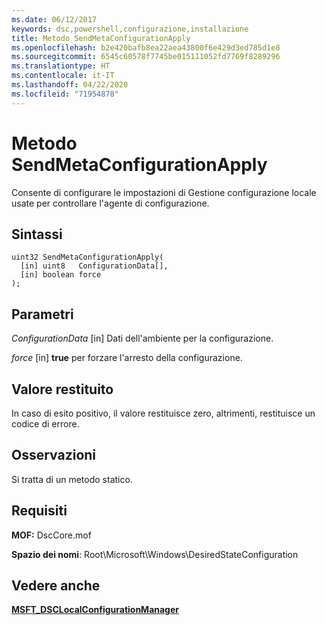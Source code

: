 ```yaml
---
ms.date: 06/12/2017
keywords: dsc,powershell,configurazione,installazione
title: Metodo SendMetaConfigurationApply
ms.openlocfilehash: b2e420bafb8ea22aea43800f6e429d3ed785d1e8
ms.sourcegitcommit: 6545c60578f7745be015111052fd7769f8289296
ms.translationtype: HT
ms.contentlocale: it-IT
ms.lasthandoff: 04/22/2020
ms.locfileid: "71954878"
---
```

# <a name="sendmetaconfigurationapply-method"></a>Metodo SendMetaConfigurationApply

Consente di configurare le impostazioni di Gestione configurazione locale usate per controllare l'agente di configurazione.

## <a name="syntax"></a>Sintassi

```mof
uint32 SendMetaConfigurationApply(
  [in] uint8   ConfigurationData[],
  [in] boolean force
);
```

## <a name="parameters"></a>Parametri

*ConfigurationData* \[in\] Dati dell'ambiente per la configurazione.

*force* \[in\] **true** per forzare l'arresto della configurazione.

## <a name="return-value"></a>Valore restituito

In caso di esito positivo, il valore restituisce zero, altrimenti, restituisce un codice di errore.

## <a name="remarks"></a>Osservazioni

Si tratta di un metodo statico.

## <a name="requirements"></a>Requisiti

**MOF:** DscCore.mof

**Spazio dei nomi**: Root\Microsoft\Windows\DesiredStateConfiguration

## <a name="see-also"></a>Vedere anche

[**MSFT_DSCLocalConfigurationManager**](msft-dsclocalconfigurationmanager.md)
